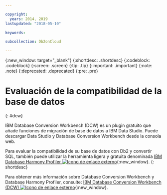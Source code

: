 ```yaml
---

copyright:
  years: 2014, 2019
lastupdated: "2018-05-10"

keywords: 

subcollection: Db2onCloud

---
```


<!-- Attribute definitions --> 
{:new_window: target="_blank"}
{:shortdesc: .shortdesc}
{:codeblock: .codeblock}
{:screen: .screen}
{:tip: .tip}
{:important: .important}
{:note: .note}
{:deprecated: .deprecated}
{:pre: .pre}

# Evaluación de la compatibilidad de la base de datos
{: #dcw}

IBM Database Conversion Workbench (DCW) es un plugin gratuito que añade funciones de migración de base de datos a IBM Data Studio. Puede descargar Data Studio y Database Conversion Workbench desde la consola web.

Para evaluar la compatibilidad de su base de datos con Db2 y convertir SQL, también puede utilizar la herramienta ligera y gratuita denominada [IBM Database Harmony Profiler ![Icono de enlace externo](../../icons/launch-glyph.svg "Icono de enlace externo")](https://www.ibm.com/developerworks/community/blogs/05901c97-75b2-47a1-9c32-25f748855913/entry/Introducing_DCW_Lite?lang=en){:new_window}.
{: shortdesc}

Para obtener más información sobre Database Conversion Workbench y Database Harmony Profiler, consulte: [IBM Database Conversion Workbench (DCW) ![Icono de enlace externo](../../icons/launch-glyph.svg "Icono de enlace externo")](https://www.ibm.com/support/knowledgecenter/en/SS6NHC/com.ibm.swg.im.dashdb.apdv.porting.doc/doc/c_compat_dcw.html){:new_window}.
